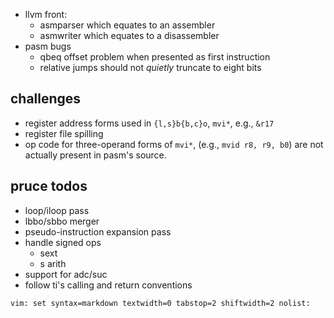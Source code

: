 - llvm front:
  - asmparser which equates to an assembler
  - asmwriter which equates to a disassembler
- pasm bugs
  - qbeq offset problem when presented as first instruction
  - relative jumps should not _quietly_ truncate to eight bits

## challenges

- register address forms used in `{l,s}b{b,c}o`, `mvi*`, e.g., `&r17`
- register file spilling
- op code for three-operand forms of `mvi*`, (e.g., `mvid r8, r9, b0`) are not
  actually present in pasm's source.

## pruce todos
- loop/iloop pass
- lbbo/sbbo merger
- pseudo-instruction expansion pass
- handle signed ops
  - sext
  - s arith
- support for adc/suc
- follow ti's calling and return conventions

` vim: set syntax=markdown textwidth=0 tabstop=2 shiftwidth=2 nolist: `
